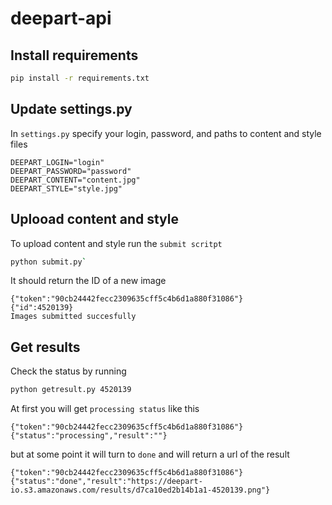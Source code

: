 # deepart-api

## Install requirements

```bash
pip install -r requirements.txt
```

## Update settings.py

In `settings.py` specify your login, password, and paths to content and style files
```
DEEPART_LOGIN="login"
DEEPART_PASSWORD="password"
DEEPART_CONTENT="content.jpg"
DEEPART_STYLE="style.jpg"
```

## Uplooad content and style

To upload content and style run the `submit scritpt`
```bash
python submit.py` 
```
It should return the ID of a new image
```
{"token":"90cb24442fecc2309635cff5c4b6d1a880f31086"}
{"id":4520139}
Images submitted succesfully
```

## Get results
Check the status by running
```bash
python getresult.py 4520139
```
At first you will get `processing status` like this
```
{"token":"90cb24442fecc2309635cff5c4b6d1a880f31086"}
{"status":"processing","result":""}
```
but at some point it will turn to `done` and will return a url of the result
```
{"token":"90cb24442fecc2309635cff5c4b6d1a880f31086"}
{"status":"done","result":"https://deepart-io.s3.amazonaws.com/results/d7ca10ed2b14b1a1-4520139.png"}
```
